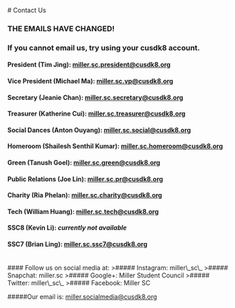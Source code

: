 <br />
# Contact Us

### THE EMAILS HAVE CHANGED!
### If you cannot email us, try using your cusdk8 account.

#### President (Tim Jing): <miller.sc.president@cusdk8.org>

#### Vice President (Michael Ma): <miller.sc.vp@cusdk8.org>

#### Secretary (Jeanie Chan): <miller.sc.secretary@cusdk8.org>

#### Treasurer (Katherine Cui): <miller.sc.treasurer@cusdk8.org>

#### Social Dances (Anton Ouyang): <miller.sc.social@cusdk8.org>

#### Homeroom (Shailesh Senthil Kumar): <miller.sc.homeroom@cusdk8.org>

#### Green (Tanush Goel): <miller.sc.green@cusdk8.org>

#### Public Relations (Joe Lin): <miller.sc.pr@cusdk8.org>

#### Charity (Ria Phelan): <miller.sc.charity@cusdk8.org>

#### Tech (William Huang): <miller.sc.tech@cusdk8.org>

#### SSC8 (Kevin Li): *currently not available*

#### SSC7 (Brian Ling): <miller.sc.ssc7@cusdk8.org> 
<br>
#### Follow us on social media at:
>##### Instagram: miller\_sc\_
>##### Snapchat: miller.sc
>##### Google+: Miller Student Council
>##### Twitter: miller\_sc\_
>##### Facebook: Miller SC

#####Our email is: miller.socialmedia@cusdk8.org
